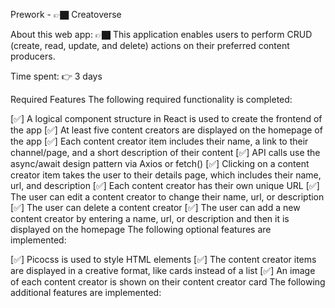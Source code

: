  Prework - 👉🏿 Creatoverse


About this web app: 👉🏿 This application enables users to perform CRUD (create, read, update, and delete) actions on their preferred content producers.

Time spent: 👉 3 days

Required Features
The following required functionality is completed:

[✅] A logical component structure in React is used to create the frontend of the app
[✅] At least five content creators are displayed on the homepage of the app
[✅] Each content creator item includes their name, a link to their channel/page, and a short description of their content
[✅] API calls use the async/await design pattern via Axios or fetch()
[✅] Clicking on a content creator item takes the user to their details page, which includes their name, url, and description
[✅] Each content creator has their own unique URL
[✅] The user can edit a content creator to change their name, url, or description
[✅] The user can delete a content creator
[✅] The user can add a new content creator by entering a name, url, or description and then it is displayed on the homepage
The following optional features are implemented:

[✅] Picocss is used to style HTML elements
[✅] The content creator items are displayed in a creative format, like cards instead of a list
[✅] An image of each content creator is shown on their content creator card
The following additional features are implemented:
